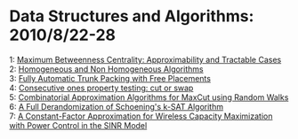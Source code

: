 # Data Structures and Algorithms: 2010/8/22-28  
1: [Maximum Betweenness Centrality: Approximability and Tractable Cases](https://doi.org/10.48550/arXiv.1008.3503)  
2: [Homogeneous and Non Homogeneous Algorithms](https://doi.org/10.48550/arXiv.1008.3546)  
3: [Fully Automatic Trunk Packing with Free Placements](https://doi.org/10.48550/arXiv.1008.3773)  
4: [Consecutive ones property testing: cut or swap](https://doi.org/10.48550/arXiv.1008.3786)  
5: [Combinatorial Approximation Algorithms for MaxCut using Random Walks](https://doi.org/10.48550/arXiv.1008.3938)  
6: [A Full Derandomization of Schoening's k-SAT Algorithm](https://doi.org/10.48550/arXiv.1008.4067)  
7: [A Constant-Factor Approximation for Wireless Capacity Maximization with  Power Control in the SINR Model](https://doi.org/10.48550/arXiv.1007.1611)  